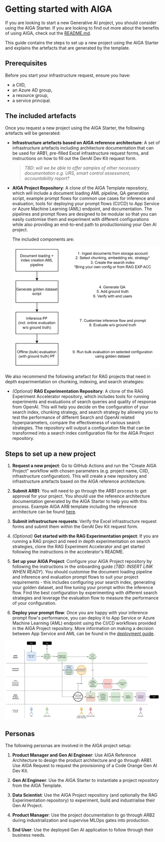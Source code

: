 # Getting started with AIGA

If you are looking to start a new Generative AI project, you should consider using the AIGA Starter. If you are looking to find out more about the benefits of using AIGA, check out the [README.md](../README.md).

This guide contains the steps to set up a new project using the AIGA Starter and explains the artefacts that are generated by the template.

## Prerequisites

Before you start your infrastructure request, ensure you have:

- a CIID,
- an Azure AD group,
- a resource group,
- a service principal.

## The included artefacts

Once you request a new project using the AIGA Starter, the following artefacts will be generated:

- **Infrastructure artefacts based on AIGA reference architecture**: A set of infrastructure artefacts including architecture documentation that can be used for ARB1, pre-filled Excel infrastructure request forms, and instructions on how to fill out the GenAI Dev Kit request form.

    > *TBD: will we be able to offer samples of other necessary documentation e.g. URS, smart control assessment, accountability report?*

- **AIGA Project Repository**: A clone of the AIGA Template repository, which will include a document loading AML pipeline, QA generation script, example prompt flows for common use cases for inference and evaluation, tools for deploying your prompt flows (CI/CD) to App Service or Azure Machine Learning (AML) endpoint, and documentation. The pipelines and prompt flows are designed to be modular so that you can easily customise them and experiment with different configurations while also providing an end-to-end path to productionising your Gen AI project.

    The included components are:

    ![Prompt flow components in AIGA](./assets/aiga-prompt-flow-components.drawio.svg)

We also recommend the following artefact for RAG projects that need in depth experimentation on chunking, indexing, and search strategies:

- *(Optional)* **RAG Experimentation Repository**: A clone of the RAG Experiment Accelerator repository, which includes tools for running experiments and evaluations of search queries and quality of response from OpenAI. This will help you decide on the configuration of your search index, chunking strategy, and search strategy by allowing you to test the performance of different Search and OpenAI related hyperparameters, compare the effectiveness of various search strategies. The repository will output a configuration file that can be transformed into a search index configuration file for the AIGA Project repository.

## Steps to set up a new project

1. **Request a new project**: Go to GitHub Actions and run the "Create AIGA Project" workflow with chosen parameters (e.g. project name, CIID, infrastructure configuration). This will create a new repository and infrastructure artefacts based on the AIGA reference architecture.

1. **Submit ARB1**: You will need to go through the ARB1 process to get approval for your project. You should use the reference architecture documentation generated by the AIGA Starter to help you with this process. Example AIGA ARB template including the reference architecture can be found [here](https://myteams.gsk.com/:p:/r/sites/GenAIAccelerator/Shared%20Documents/General/Architecture%20+%20Mandatory%20Documents/Architecture%20Review%20Board%20-%20Presentation%20Template%20V0.2.pptx?d=w0247cd50adb54fc2a56c3291ee60deb7&csf=1&web=1&e=aT7K0j).

1. **Submit infrastructure requests**: Verify the Excel infrastructure request forms and submit them within the GenAI Dev Kit request form.

1. *(Optional)* **Get started with the RAG Experimentation project**: If you are running a RAG project and need in depth experimentation on search strategies, clone the RAG Experiment Accelerator and get started following the instructions in the accelerator's README.

1. **Set up your AIGA Project**: Configure your AIGA Project repository by following the instructions in the onboarding guide (*TBD: INSERT LINK WHEN READY*). You should customise the document loading pipeline and inference and evaluation prompt flows to suit your project requirements - this includes configuring your search index, generating your golden dataset, and fine tuning your prompt within the inference flow. Find the best configuration by experimenting with different search strategies and leverage the evaluation flow to measure the performance of your configuration.

1. **Deploy your prompt flow**: Once you are happy with your inference prompt flow's performance, you can deploy it to App Service or Azure Machine Learning (AML) endpoint using the CI/CD workflows provided in the AIGA Project repository. More information on making a decision between App Service and AML can be found in the [deployment guide](./onboarding/deployment.md).

![User flow](./assets/user-flow-final.drawio.svg)

## Personas

The following personas are involved in the AIGA project setup:

1. **Product Manager and Gen AI Engineer**: Use AIGA Reference Architecture to design the product architecture and go through ARB1. Use AIGA Request to request the provisioning of a Code Orange Gen AI Dev Kit.

1. **Gen AI Engineer**: Use the AIGA Starter to instantiate a project repository from the AIGA Template.

1. **Data Scientist**: Use the AIGA Project repository (and optionally the RAG Experimentation repository) to experiment, build and industrialise their Gen AI Project.

1. **Product Manager**: Use the project documentation to go through ARB2 during industrialization and supervise MLOps gates into production.

1. **End User**: Use the deployed Gen AI application to follow through their business needs.
